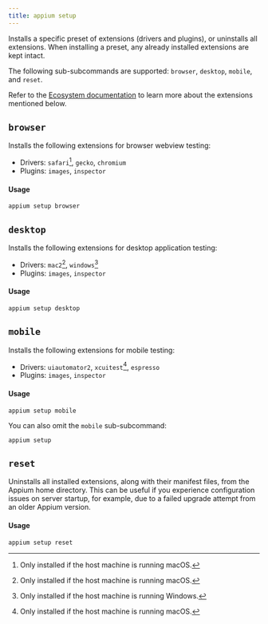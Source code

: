 ```yaml
---
title: appium setup
---
```


<style>
  ul[data-md-component="toc"] .md-nav {
    display: none;
  }
</style>

Installs a specific preset of extensions (drivers and plugins), or uninstalls all extensions.
When installing a preset, any already installed extensions are kept intact.

The following sub-subcommands are supported: `browser`, `desktop`, `mobile`, and `reset`.

Refer to the [Ecosystem documentation](../../ecosystem/index.md) to learn more about the extensions
mentioned below.

## `browser`

Installs the following extensions for browser webview testing:

- Drivers: `safari`[^1], `gecko`, `chromium`
- Plugins: `images`, `inspector`

#### Usage

```
appium setup browser
```

## `desktop`

Installs the following extensions for desktop application testing:

- Drivers: `mac2`[^1], `windows`[^2]
- Plugins: `images`, `inspector`

#### Usage

```
appium setup desktop
```

## `mobile`

Installs the following extensions for mobile testing:

- Drivers: `uiautomator2`, `xcuitest`[^1], `espresso`
- Plugins: `images`, `inspector`

#### Usage

```
appium setup mobile
```

You can also omit the `mobile` sub-subcommand:

```
appium setup
```

## `reset`

Uninstalls all installed extensions, along with their manifest files, from the Appium home
directory. This can be useful if you experience configuration issues on server startup, for
example, due to a failed upgrade attempt from an older Appium version.

#### Usage

```
appium setup reset
```

[^1]: Only installed if the host machine is running macOS.

[^2]: Only installed if the host machine is running Windows.
